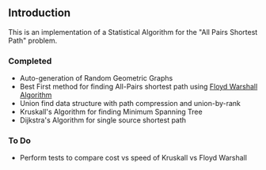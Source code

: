 ## Introduction
This is an implementation of a Statistical Algorithm for the "All Pairs Shortest Path" problem.
### Completed
* Auto-generation of Random Geometric Graphs 
* Best First method for finding All-Pairs shortest path using [Floyd Warshall Algorithm](https://en.wikipedia.org/wiki/Floyd%E2%80%93Warshall_algorithm)
* Union find data structure with path compression and union-by-rank
* Kruskall's Algorithm for finding Minimum Spanning Tree
* Dijkstra's Algorithm for single source shortest path

### To Do
* Perform tests to compare cost vs speed of Kruskall vs Floyd Warshall



